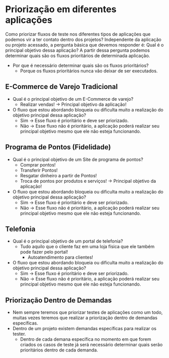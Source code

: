 # Priorização em diferentes aplicações
Como priorizar fluxos de teste nos diferentes tipos de aplicações que podemos vir a ter contato dentro dos projetos?
Independente da aplicação ou projeto acessado, a pergunta básica que devemos responder é: Qual é o principal objetivo dessa aplicação?
A partir dessa pergunta podemos determinar quais são os fluxos prioritários de determinada aplicação.
- Por que é necessário determinar quais são os fluxos prioritários?
    - Porque os fluxos prioritários nunca vão deixar de ser executados.
    
## E-Commerce de Varejo Tradicional
- Qual é o principal objetivo de um E-Commerce de varejo?
    - Realizar vendas! -> Principal objetivo da aplicação!
- O fluxo que estou abordando bloqueia ou dificulta muito a realização do objetivo principal dessa aplicação?
    - Sim -> Esse fluxo é prioritário e deve ser priorizado.
    - Não -> Esse fluxo não é prioritário, a aplicação poderá realizar seu principal objetivo mesmo que ele não esteja funcionando.

## Programa de Pontos (Fidelidade)
- Qual é o principal objetivo de um Site de programa de pontos?
    - Comprar pontos!
    - Transferir Pontos!
    - Resgatar dinheiro a partir de Pontos!
    - Troca de pontos por produtos e serviços! -> Principal objetivo da aplicação!
- O fluxo que estou abordando bloqueia ou dificulta muito a realização do objetivo principal dessa aplicação?
    - Sim -> Esse fluxo é prioritário e deve ser priorizado.
    - Não -> Esse fluxo não é prioritário, a aplicação poderá realizar seu principal objetivo mesmo que ele não esteja funcionando.

## Telefonia
- Qual é o principal objetivo de um portal de telefonia?
    - Tudo aquilo que o cliente faz em uma loja física que ele também pode fazer pelo portal!
        - Autoatendimento para clientes!
- O fluxo que estou abordando bloqueia ou dificulta muito a realização do objetivo principal dessa aplicação?
    - Sim -> Esse fluxo é prioritário e deve ser priorizado.
    - Não -> Esse fluxo não é prioritário, a aplicação poderá realizar seu principal objetivo mesmo que ele não esteja funcionando.

## Priorização Dentro de Demandas
- Nem sempre teremos que priorizar testes de aplicações como um todo, muitas vezes teremos que realizar a priorização dentro de demandas específicas.
- Dentro de um projeto existem demandas específicas para realizar os tester.
    - Dentro de cada demana específica no momento em que forem criados os casos de teste já será necessário determinar quais serão prioritários dentro de cada demanda.
